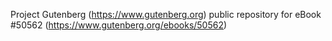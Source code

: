 Project Gutenberg (https://www.gutenberg.org) public repository for
eBook #50562 (https://www.gutenberg.org/ebooks/50562)
